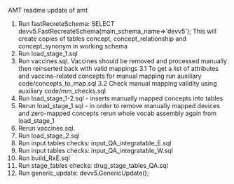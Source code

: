 AMT readme
update of amt

1. Run fastRecreteSchema:
 SELECT devv5.FastRecreateSchema(main_schema_name=>'devv5');
 This will create copies of tables concept, concept_relationship and concept_synonym in working schema
2. Run load_stage_1.sql
3. Run vaccines.sql. Vaccines should be removed and processed manually then reinserted back with valid mappings
3.1 To get a list of attributes and vaccine-related concepts for manual mapping run auxiliary code/concepts_to_map.sql
3.2 Check manual mapping validity using auxiliary code/mm_checks.sql
4. Run load_stage_1-2.sql - inserts manually mapped concepts into tables
5. Rerun load_stage_1.sql - in order to remove manually mapped devices and zero-mapped concepts rerun whole vocab assembly again from load_stage_1
6. Rerun vaccines.sql.
7. Run load_stage_2.sql
8. Run input tables checks: input_QA_integratable_E.sql
9. Run input tables checks: input_QA_integratable_W.sql
10. Run build_RxE.sql
11. Run stage_tables checks: drug_stage_tables_QA.sql
12. Run generic_update: devv5.GenericUpdate();
